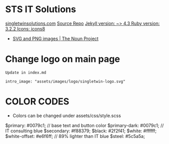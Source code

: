 # STS IT Solutions

[singletwinsolutions.com](https://singletwinsolutions.com)
[Source Repo]( https://zerostaticthemes.github.io/jekyll-serif-theme )
[Jekyll version: ~> 4.3 ](https://jekyllrb.com/news/2022/10/20/jekyll-4-3-0-released/)
[Ruby version: 3.2.2 ](https://icons8.com)
[Icons: icons8](https://icons8.com)


* [SVG and PNG images | The Noun Project](https://thenounproject.com/search/icons/?q=consulting)

# Change logo on main page 
```
Update in index.md 

intro_image: "assets/images/logo/singletwin-logo.svg"
```

# COLOR CODES
* Colors can be changed under assets/css/style.scss

$primary: #0079c1; // base text and button color
$primary-dark: #0079c1; // IT consulting blue
$secondary: #f88379;
$black: #2f2f41;
$white: #ffffff;
$white-offset: #e6f6ff;  // 89% lighter than IT blue
$steel: #5c5a5a;

 
